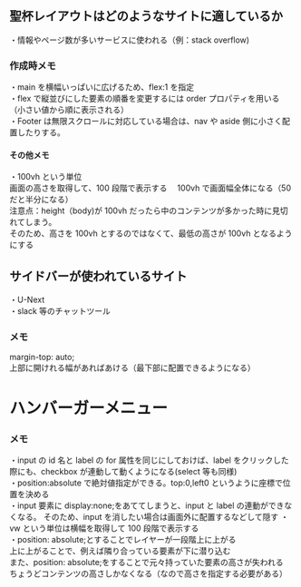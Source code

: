 ## 聖杯レイアウトはどのようなサイトに適しているか

・情報やページ数が多いサービスに使われる（例：stack overflow)

### 作成時メモ

・main を横幅いっぱいに広げるため、flex:1 を指定  
・flex で縦並びにした要素の順番を変更するには order プロパティを用いる（小さい値から順に表示される）  
・Footer は無限スクロールに対応している場合は、nav や aside 側に小さく配置したりする。

#### その他メモ

・100vh という単位  
画面の高さを取得して、100 段階で表示する　 100vh で画面幅全体になる（50 だと半分になる）  
注意点：height（body)が 100vh だったら中のコンテンツが多かった時に見切れてしまう。  
そのため、高さを 100vh とするのではなくて、最低の高さが 100vh となるようにする

## サイドバーが使われているサイト

・U-Next  
・slack 等のチャットツール

### メモ

margin-top: auto;  
上部に開けれる幅があればあける（最下部に配置できるようになる）

# ハンバーガーメニュー

### メモ

・input の id 名と label の for 属性を同じにしておけば、label をクリックした際にも、checkbox が連動して動くようになる(select 等も同様)  
・position:absolute で絶対値指定ができる。top:0,left0 というように座標で位置を決める  
・input 要素に display:none;をあててしまうと、input と label の連動ができなくなる。 そのため、input を消したい場合は画面外に配置するなどして隠す
・vw という単位は横幅を取得して 100 段階で表示する  
・position: absolute;とすることでレイヤーが一段階上に上がる  
上に上がることで、例えば隣り合っている要素が下に潜り込む  
また、position: absolute;をすることで元々持っていた要素の高さが失われる  
ちょうどコンテンツの高さしかなくなる（なので高さを指定する必要がある）
